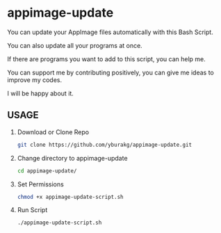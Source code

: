# appimage-update

You can update your AppImage files automatically with this Bash Script. 

You can also update all your programs at once. 

If there are programs you want to add to this script, you can help me. 

You can support me by contributing positively, you can give me ideas to improve my codes. 

I will be happy about it.

## USAGE

1. Download or Clone Repo
   
   ```bash
   git clone https://github.com/yburakg/appimage-update.git
   ```

2. Change directory to appimage-update
   
   ```bash
   cd appimage-update/
   ```

3. Set Permissions

   ```bash
   chmod +x appimage-update-script.sh
   ```

4. Run Script
   
   ```bash
   ./appimage-update-script.sh
   ```
